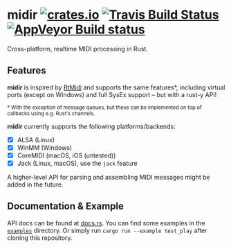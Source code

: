 # midir [![crates.io](https://img.shields.io/crates/v/midir.svg)](https://crates.io/crates/midir) [![Travis Build Status](https://travis-ci.org/Boddlnagg/midir.svg?branch=master)](https://travis-ci.org/Boddlnagg/midir?branch=master) [![AppVeyor Build status](https://ci.appveyor.com/api/projects/status/atit0teb38s2am2y/branch/master?svg=true)](https://ci.appveyor.com/project/Boddlnagg/midir)

Cross-platform, realtime MIDI processing in Rust.

## Features
**midir** is inspired by [RtMidi](https://github.com/thestk/rtmidi) and supports the same features*, including virtual ports (except on Windows) and full SysEx support – but with a rust-y API!

<sup>* With the exception of message queues, but these can be implemented on top of callbacks using e.g. Rust's channels.</sup>

**midir** currently supports the following platforms/backends: 
- [x] ALSA (Linux)
- [x] WinMM (Windows)
- [x] CoreMIDI (macOS, iOS (untested))
- [x] Jack (Linux, macOS), use the `jack` feature

A higher-level API for parsing and assembling MIDI messages might be added in the future.

## Documentation & Example
API docs can be found at [docs.rs](https://docs.rs/crate/midir/). You can find some examples in the [`examples`](examples/) directory. Or simply run `cargo run --example test_play` after cloning this repository.
